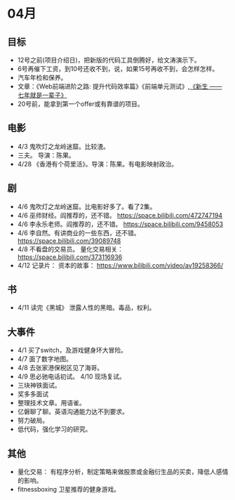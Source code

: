 # 04月
## 目标
* 12号之前(项目介绍日)，把新版的代码工具倒腾好，给文涛演示下。
* 6号再催下工资，到10号还收不到，说，如果15号再收不到，会怎样怎样。
* 汽车年检和保养。
* 文章：《Web前端进阶之路: 提升代码效率篇》《前端单元测试》,[《新生 —— 七年就是一辈子》](https://b.xinshengdaxue.com/index.html)
* 20号前，能拿到第一个offer或有靠谱的项目。

## 电影
* 4/3 鬼吹灯之龙岭迷窟。比较渣。
* 三夫。 导演：陈果。
* 4/28 《香港有个荷里活》。导演：陈果。有电影映射政治。

## 剧
* 4/6 鬼吹灯之龙岭迷窟。比电影好多了。看了2集。
* 4/6 巫师财经。阎推荐的，还不错。 https://space.bilibili.com/472747194
* 4/6 李永乐老师。阎推荐的，还不错。 https://space.bilibili.com/9458053
* 4/6 李自然。有讲商业的一些东西，还不错。 https://space.bilibili.com/39089748
* 4/8 不看盘的交易员。 量化交易相关： https://space.bilibili.com/373116936
* 4/12 记录片： 资本的故事： https://www.bilibili.com/video/av19258366/

## 书
* 4/11 读完《黑城》 泄露人性的黑暗。毒品，权利。

## 大事件
* 4/1 买了switch，及游戏健身环大冒险。
* 4/7 面了数字地图。
* 4/8 去张家港保税区见了海哥。
* 4/9 思必驰电话初试。 4/10 现场复试。
* 三块神铁面试。
* 奖多多面试
* 整理技术文章。用语雀。
* 亿磐聊了聊。英语沟通能力达不到要求。
* 努力破局。
* 低代码，强化学习的研究。

## 其他
* 量化交易： 有程序分析，制定策略来做股票或金融衍生品的买卖，降低人感情的影响。
* fitnessboxing 卫星推荐的健身游戏。
